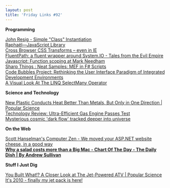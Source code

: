 ```yaml
---
layout: post
title: 'Friday Links #92'
---
```

**Programming**

[John Resig - Simple "Class" Instantiation ](http://ejohn.org/blog/simple-class-instantiation/#postcomment)   
[Raphaël—JavaScript Library](http://raphaeljs.com/)   
[Cross Browser CSS Transforms – even in IE](http://www.useragentman.com/blog/2010/03/09/cross-browser-css-transforms-even-in-ie/)   
[FluentPath: a fluent wrapper around System.IO - Tales from the Evil Empire](http://weblogs.asp.net/bleroy/archive/2010/03/10/fluentpath-a-fluent-wrapper-around-system-io.aspx)   
[Javascript: Function scoping at Mark Needham](http://www.markhneedham.com/blog/2010/03/10/javascript-function-scoping/?utm_source=feedburner&utm_medium=feed&utm_campaign=Feed%3A+MarkNeedham+%28Mark+Needham%29&utm_content=Google+Reader)   
[Sharp Things : Neat Samples: MEF in F# Scripts](http://blogs.msdn.com/jomo_fisher/archive/2010/03/10/neat-samples-f-in-mef-scripts.aspx)   
[Code Bubbles Project: Rethinking the User Interface Paradigm of Integrated Development Environments ](http://www.cs.brown.edu/people/acb/codebubbles_site.htm)   
[A Visual Look At The LINQ SelectMany Operator](http://www.codethinked.com/post/2010/03/12/A-Visual-Look-At-The-LINQ-SelectMany-Operator.aspx)

**Science and Technology**

[New Plastic Conducts Heat Better Than Metals, But Only in One Direction | Popular Science](http://www.popsci.com/science/article/2010-03/new-polymer-conducts-better-metals-only-one-direction)   
[Technology Review: Ultra-Efficient Gas Engine Passes Test ](http://www.technologyreview.com/energy/24701/?a=f)   
[Mysterious cosmic 'dark flow' tracked deeper into universe](http://www.sciencedaily.com/releases/2010/03/100310162829.htm?utm_source=feedburner&utm_medium=feed&utm_campaign=Feed%3A+sciencedaily+%28ScienceDaily%3A+Latest+Science+News%29&utm_content=Google+Reader)

**On the Web**

[Scott Hanselman's Computer Zen - We moved your ASP.NET website cheese, in a good way](http://www.hanselman.com/blog/WeMovedYourASPNETWebsiteCheeseInAGoodWay.aspx?utm_source=feedburner&utm_medium=feed&utm_campaign=Feed%3A+ScottHanselman+%28Scott+Hanselman+-+ComputerZen.com%29&utm_content=Google+Reader)   
[**Why a salad costs more than a Big Mac - Chart Of The Day - The Daily Dish | By Andrew Sullivan**](http://andrewsullivan.theatlantic.com/the_daily_dish/2010/03/chart-of-the-day-4.html)

**Stuff I Just Dig**

[You Built What!? A Closer Look at The Jet-Powered ATV | Popular Science   
](http://www.popsci.com/diy/article/2010-02/jet-powered-atv)[It's 2010 - finally my jet pack is here!](http://www.gizmag.com/first-commercially-available-jetpack/14423/)
